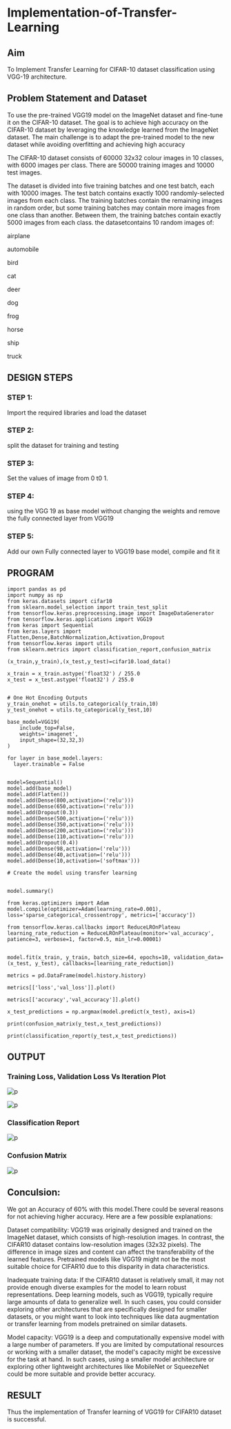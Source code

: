 # Implementation-of-Transfer-Learning
## Aim
To Implement Transfer Learning for CIFAR-10 dataset classification using VGG-19 architecture.
## Problem Statement and Dataset
To use the pre-trained VGG19 model on the ImageNet dataset and fine-tune it on the CIFAR-10 dataset. The goal is to achieve high accuracy on the CIFAR-10 dataset by leveraging the knowledge learned from the ImageNet dataset. The main challenge is to adapt the pre-trained model to the new dataset while avoiding overfitting and achieving high accuracy

The CIFAR-10 dataset consists of 60000 32x32 colour images in 10 classes, with 6000 images per class. There are 50000 training images and 10000 test images.

The dataset is divided into five training batches and one test batch, each with 10000 images. The test batch contains exactly 1000 randomly-selected images from each class. The training batches contain the remaining images in random order, but some training batches may contain more images from one class than another. Between them, the training batches contain exactly 5000 images from each class. the datasetcontains 10 random images of:

airplane

automobile

bird

cat

deer

dog

frog

horse

ship

truck

## DESIGN STEPS
### STEP 1:
Import the required libraries and load the dataset

### STEP 2:
split the dataset for training and testing

### STEP 3:
Set the values of image from 0 t0 1.

### STEP 4:
using the VGG 19 as base model without changing the weights and remove the fully connected layer from VGG19

### STEP 5:
Add our own Fully connected layer to VGG19 base model, compile and fit it


## PROGRAM

~~~
import pandas as pd
import numpy as np
from keras.datasets import cifar10
from sklearn.model_selection import train_test_split
from tensorflow.keras.preprocessing.image import ImageDataGenerator
from tensorflow.keras.applications import VGG19
from keras import Sequential
from keras.layers import Flatten,Dense,BatchNormalization,Activation,Dropout
from tensorflow.keras import utils
from sklearn.metrics import classification_report,confusion_matrix

(x_train,y_train),(x_test,y_test)=cifar10.load_data()

x_train = x_train.astype('float32') / 255.0
x_test = x_test.astype('float32') / 255.0


# One Hot Encoding Outputs
y_train_onehot = utils.to_categorical(y_train,10)
y_test_onehot = utils.to_categorical(y_test,10)

base_model=VGG19(
    include_top=False,
    weights='imagenet',
    input_shape=(32,32,3)
)

for layer in base_model.layers:
  layer.trainable = False


model=Sequential()
model.add(base_model)
model.add(Flatten())
model.add(Dense(800,activation=('relu')))
model.add(Dense(650,activation=('relu')))
model.add(Dropout(0.3))
model.add(Dense(500,activation=('relu')))
model.add(Dense(350,activation=('relu')))
model.add(Dense(200,activation=('relu')))
model.add(Dense(110,activation=('relu')))
model.add(Dropout(0.4))
model.add(Dense(98,activation=('relu')))
model.add(Dense(40,activation=('relu')))
model.add(Dense(10,activation=('softmax')))

# Create the model using transfer learning


model.summary()

from keras.optimizers import Adam
model.compile(optimizer=Adam(learning_rate=0.001), loss='sparse_categorical_crossentropy', metrics=['accuracy'])

from tensorflow.keras.callbacks import ReduceLROnPlateau
learning_rate_reduction = ReduceLROnPlateau(monitor='val_accuracy', patience=3, verbose=1, factor=0.5, min_lr=0.00001)


model.fit(x_train, y_train, batch_size=64, epochs=10, validation_data=(x_test, y_test), callbacks=[learning_rate_reduction])

metrics = pd.DataFrame(model.history.history)

metrics[['loss','val_loss']].plot()

metrics[['accuracy','val_accuracy']].plot()

x_test_predictions = np.argmax(model.predict(x_test), axis=1)

print(confusion_matrix(y_test,x_test_predictions))

print(classification_report(y_test,x_test_predictions))

~~~


## OUTPUT
### Training Loss, Validation Loss Vs Iteration Plot
![p](loss.png)

![p](accuracy.png)

### Classification Report

![p](report.png)
### Confusion Matrix

![p](confusion.png)

## Conculsion:
We got an Accuracy of 60% with this model.There could be several reasons for not achieving higher accuracy. Here are a few possible explanations:

Dataset compatibility:
VGG19 was originally designed and trained on the ImageNet dataset, which consists of high-resolution images. In contrast, the CIFAR10 dataset contains low-resolution images (32x32 pixels). The difference in image sizes and content can affect the transferability of the learned features. Pretrained models like VGG19 might not be the most suitable choice for CIFAR10 due to this disparity in data characteristics.

Inadequate training data:
If the CIFAR10 dataset is relatively small, it may not provide enough diverse examples for the model to learn robust representations. Deep learning models, such as VGG19, typically require large amounts of data to generalize well. In such cases, you could consider exploring other architectures that are specifically designed for smaller datasets, or you might want to look into techniques like data augmentation or transfer learning from models pretrained on similar datasets.

Model capacity:
VGG19 is a deep and computationally expensive model with a large number of parameters. If you are limited by computational resources or working with a smaller dataset, the model's capacity might be excessive for the task at hand. In such cases, using a smaller model architecture or exploring other lightweight architectures like MobileNet or SqueezeNet could be more suitable and provide better accuracy.
## RESULT
Thus the implementation of Transfer learning of VGG19 for CIFAR10 dataset is successful.

